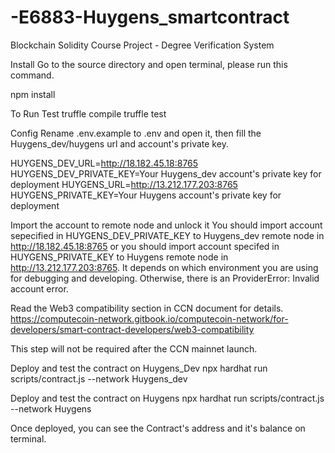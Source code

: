 # -E6883-Huygens_smartcontract
Blockchain Solidity Course Project -  Degree Verification System

Install
Go to the source directory and open terminal, please run this command.

npm install

To Run Test
truffle compile
truffle test

Config
Rename .env.example to .env and open it, then fill the Huygens_dev/huygens url and account's private key.

HUYGENS_DEV_URL=http://18.182.45.18:8765
HUYGENS_DEV_PRIVATE_KEY=Your Huygens_dev account's private key for deployment
HUYGENS_URL=http://13.212.177.203:8765
HUYGENS_PRIVATE_KEY=Your Huygens account's private key for deployment

Import the account to remote node and unlock it
You should import account sepecified in HUYGENS_DEV_PRIVATE_KEY to Huygens_dev remote node in http://18.182.45.18:8765 or you should import account specifed in HUYGENS_PRIVATE_KEY to Huygens remote node in http://13.212.177.203:8765. It depends on which environment you are using for debugging and developing. Otherwise, there is an ProviderError: Invalid account error.

Read the Web3 compatibility section in CCN document for details. https://computecoin-network.gitbook.io/computecoin-network/for-developers/smart-contract-developers/web3-compatibility

This step will not be required after the CCN mainnet launch.

Deploy and test the contract on Huygens_Dev
npx hardhat run scripts/contract.js --network Huygens_dev

Deploy and test the contract on Huygens
npx hardhat run scripts/contract.js --network Huygens

Once deployed, you can see the Contract's address and it's balance on terminal.
